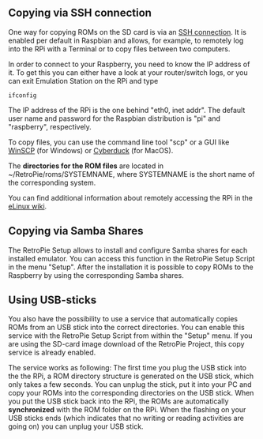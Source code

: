## Copying via SSH connection

One way for copying ROMs on the SD card is via an [SSH connection](http://en.wikipedia.org/wiki/Secure_Shell). It is enabled per default in Raspbian and allows, for example, to remotely log into the RPi with a Terminal or to copy files between two computers.

In order to connect to your Raspberry, you need to know the IP address of it. To get this you can either have a look at your router/switch logs, or you can exit Emulation Station on the RPi and type 

```shell
ifconfig
```
The IP address of the RPi is the one behind "eth0, inet addr". The default user name and password for the Raspbian distribution is "pi" and "raspberry", respectively.

To copy files, you can use the command line tool "scp" or a GUI like [WinSCP](http://winscp.net/eng/index.php) (for Windows) or [Cyberduck](http://cyberduck.ch/) (for MacOS).

The **directories for the ROM files** are located in ~/RetroPie/roms/SYSTEMNAME, where SYSTEMNAME is the short name of the corresponding system.

You can find additional information about remotely accessing the RPi in the [eLinux wiki](http://elinux.org/RPi_Remote_Access).

## Copying via Samba Shares

The RetroPie Setup allows to install and configure Samba shares for each installed emulator. You can access this function in the RetroPie Setup Script in the menu "Setup". After the installation it is possible to copy ROMs to the Raspberry by using the corresponding Samba shares.

## Using USB-sticks

You also have the possibility to use a service that automatically copies ROMs from an USB stick into the correct directories. You can enable this service with the RetroPie Setup Script from within the "Setup" menu. If you are using the SD-card image download of the RetroPie Project, this copy service is already enabled. 

The service works as following: The first time you plug the USB stick into the the RPi, a ROM directory structure is generated on the USB stick, which only takes a few seconds. You can unplug the stick, put it into your PC and copy your ROMs into the corresponding directories on the USB stick. When you put the USB stick back into the RPi, the ROMs are automatically **synchronized** with the ROM folder on the RPi. When the flashing on your USB sticks ends (which indicates that no writing or reading activities are going on) you can unplug your USB stick.